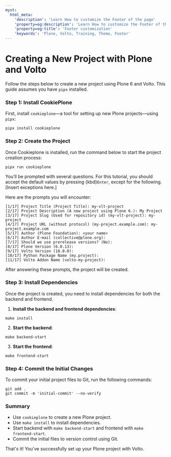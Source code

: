 ```yaml
---
myst:
  html_meta:
    'description': 'Learn How to customize the Footer of the page'
    'property=og:description': 'Learn How to customize the Footer of the page'
    'property=og:title': 'Footer customization'
    'keywords': 'Plone, Volto, Training, Theme, Footer'
---
```


# Creating a New Project with Plone and Volto

Follow the steps below to create a new project using Plone 6 and Volto. This guide assumes you have `pipx` installed.

### Step 1: Install CookiePlone

First, install `cookieplone`—a tool for setting up new Plone projects—using `pipx`:

```shell
pipx install cookieplone
```

### Step 2: Create the Project

Once Cookieplone is installed, run the command below to start the project creation process:

```shell
pipx run cookieplone
```

You’ll be prompted with several questions.
For this tutorial, you should accept the default values by pressing {kbd}`Enter`, except for the following.
[Insert exceptions here.]

Here are the prompts you will encounter:

```console
[1/17] Project Title (Project Title): my-vlt-project
[2/17] Project Description (A new project using Plone 6.): My Project
[3/17] Project Slug (Used for repository id) (my-vlt-project): my-project
[4/17] Project URL (without protocol) (my-project.example.com): my-project.example.com
[5/17] Author (Plone Foundation): <your name>
[6/17] Author E-mail (collective@plone.org):
[7/17] Should we use prerelease versions? (No):
[8/17] Plone Version (6.0.13):
[9/17] Volto Version (18.0.0):
[10/17] Python Package Name (my.project):
[11/17] Volto Addon Name (volto-my-project):
```

After answering these prompts, the project will be created.

### Step 3: Install Dependencies

Once the project is created, you need to install dependencies for both the backend and frontend.

1. **Install the backend and frontend dependencies**:

```shell
make install
```

2. **Start the backend**:

```shell
make backend-start
```

3. **Start the frontend**:

```shell
make frontend-start
```

### Step 4: Commit the Initial Changes

To commit your initial project files to Git, run the following commands:

```shell
git add .
git commit -m 'initial-commit' --no-verify
```

### Summary

- Use `cookieplone` to create a new Plone project.
- Use `make install` to install dependencies.
- Start backend with `make backend-start` and frontend with `make frontend-start`.
- Commit the initial files to version control using Git.

That's it! You've successfully set up your Plone project with Volto.
